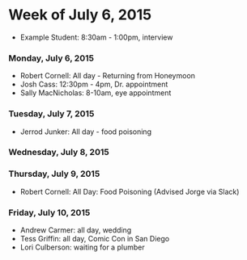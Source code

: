 # Week of July 6, 2015

* Example Student: 8:30am - 1:00pm, interview

### Monday, July 6, 2015
* Robert Cornell: All day - Returning from Honeymoon
* Josh Cass: 12:30pm - 4pm, Dr. appointment
* Sally MacNicholas: 8-10am, eye appointment

### Tuesday, July 7, 2015
* Jerrod Junker: All day - food poisoning

### Wednesday, July 8, 2015

### Thursday, July 9, 2015

* Robert Cornell: All Day: Food Poisoning (Advised Jorge via Slack)

### Friday, July 10, 2015

* Andrew Carmer: all day, wedding
* Tess Griffin: all day, Comic Con in San Diego
* Lori Culberson: waiting for a plumber
